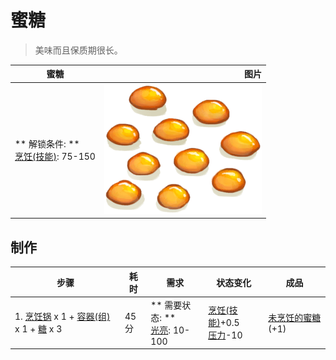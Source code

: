# 蜜糖  
> 美味而且保质期很长。  
  
  蜜糖  |   图片   
 ----  |  ----:   
 ** 解锁条件: **<br>[烹饪(技能)](Skill_Cooking.md): 75-150  |  <img decoding="async" src="Sprite/BeeHoneyCandy.png" href="a.md" style="max-width:300px;max-height:300px;">   
  
## 制作  
步骤  |  耗时  |  需求  |  状态变化  |  成品  
----  |  ----  |  ----  |  ----  |  ----  
1. [烹饪锅](CookingPot.md) x 1 + [容器(组)](GpTag_Containers.md) x 1 + [糖](Sugar.md) x 3  |  45分  |  ** 需要状态: **<br>[光亮](Light.md): 10-100  |  [烹饪(技能)](Skill_Cooking.md)+0.5<br>[压力](Stress.md)-10  |  [未烹饪的蜜糖](HoneyCandyUncooked.md)(+1)  

